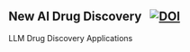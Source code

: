 ## New AI Drug Discovery &nbsp; [![DOI](https://zenodo.org/badge/DOI/10.5281/zenodo.13273141.svg)](https://doi.org/10.5281/zenodo.13273141)
LLM Drug Discovery Applications
